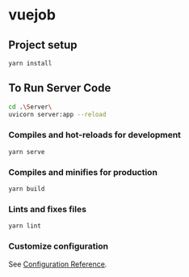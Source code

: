 # vuejob

## Project setup
```
yarn install
```

## To Run Server Code


```bash
cd .\Server\
uvicorn server:app --reload
```



### Compiles and hot-reloads for development
```
yarn serve
```

### Compiles and minifies for production
```
yarn build
```

### Lints and fixes files
```
yarn lint
```

### Customize configuration
See [Configuration Reference](https://cli.vuejs.org/config/).
